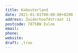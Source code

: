 ```yaml
---
title: Kabouterland
date: 2021-01-01T00:00:00+0200
address: Zuiderhoofdstraat 11
postcode: 7875BW Exloo
email: 
phone: 
website: 
draft: ,true
---
```


